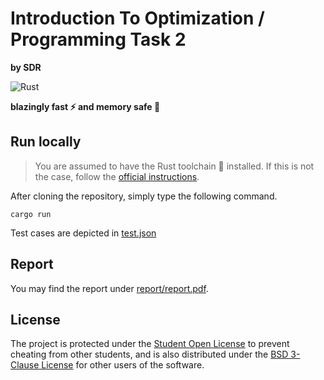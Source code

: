 # Introduction To Optimization / Programming Task 2

**by SDR**

![Rust](https://img.shields.io/badge/rust-%23000000.svg?style=for-the-badge&logo=rust&logoColor=white)

**blazingly fast ⚡ and memory safe 🦀**

## Run locally

> You are assumed to have the Rust toolchain 🦀 installed. If this is not the case,
> follow the [official instructions](https://www.rust-lang.org/tools/install).

After cloning the repository, simply type the following command.

```shell
cargo run
```

Test cases are depicted in [test.json](/tests.json)

## Report

You may find the report under [report/report.pdf](/report/report.pdf).

## License

The project is protected under the [Student Open License](/LICENSE) to prevent
cheating from other students, and is also distributed under the
[BSD 3-Clause License](/LICENSE-BSD) for other users of the software.
